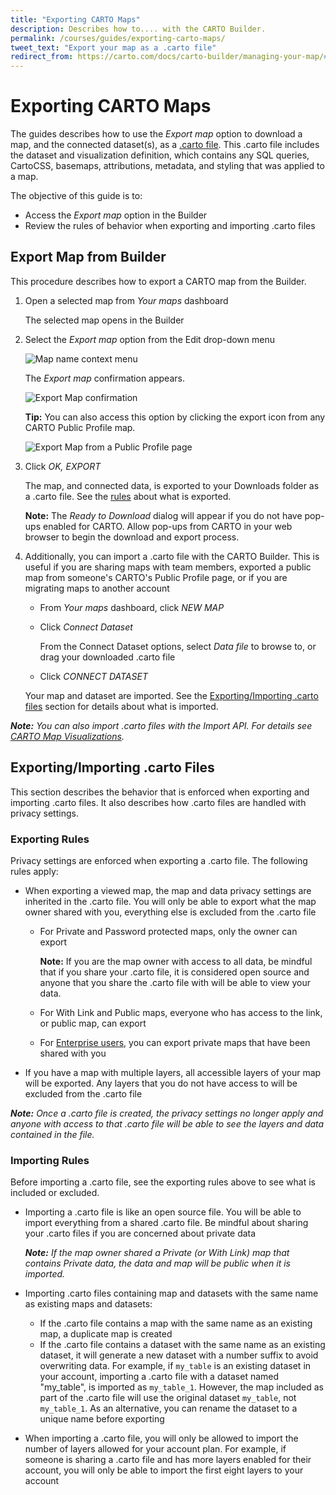 ```yaml
---
title: "Exporting CARTO Maps"
description: Describes how to.... with the CARTO Builder.
permalink: /courses/guides/exporting-carto-maps/
tweet_text: "Export your map as a .carto file"
redirect_from: https://carto.com/docs/carto-builder/managing-your-map/#export-map
---
```


# Exporting CARTO Maps

The guides describes how to use the *Export map* option to download a map, and the connected dataset(s), as a [.carto file](https://carto.com/docs/carto-engine/import-api/importing-geospatial-data/#supported-geospatial-data-formats). This .carto file includes the dataset and visualization definition, which contains any SQL queries, CartoCSS, basemaps, attributions, metadata, and styling that was applied to a map.

The objective of this guide is to:

- Access the _Export map_ option in the Builder
- Review the rules of behavior when exporting and importing .carto files

## Export Map from Builder

This procedure describes how to export a CARTO map from the Builder.

1. Open a selected map from *Your maps* dashboard 

    The selected map opens in the Builder

2. Select the *Export map* option from the Edit drop-down menu

    <span class="wrap-border"><img src="/academy/img/guides/exporting_maps/map_name_context_menu.jpg" alt="Map name context menu" /></span>

    The _Export map_ confirmation appears.

    <span class="wrap-border"><img src="/academy/img/guides/exporting_maps/export_map.jpg" alt="Export Map confirmation" /></span>

    **Tip:** You can also access this option by clicking the export icon from any CARTO Public Profile map.

    <span class="wrap-border"><img src="/academy/img/guides/exporting_maps/public_profile_map_export_icon.jpg" alt="Export Map from a Public Profile page" /></span>

3. Click _OK, EXPORT_

    The map, and connected data, is exported to your Downloads folder as a .carto file. See the [rules](#exportingimporting-carto-files) about what is exported.

    **Note:** The _Ready to Download_ dialog will appear if you do not have pop-ups enabled for CARTO. Allow pop-ups from CARTO in your web browser to begin the download and export process.

4. Additionally, you can import a .carto file with the CARTO Builder. This is useful if you are sharing maps with team members, exported a public map from someone's CARTO's Public Profile page, or if you are migrating maps to another account

    - From _Your maps_ dashboard, click _NEW MAP_
    - Click _Connect Dataset_ 

        From the Connect Dataset options, select _Data file_ to browse to, or drag your downloaded .carto file
    - Click _CONNECT DATASET_

    Your map and dataset are imported. See the [Exporting/Importing .carto files](#exportingimporting-carto-files) section for details about what is imported.

_**Note:** You can also import .carto files with the Import API. For details see [CARTO Map Visualizations](https://carto.com/docs/carto-engine/import-api/map-visualizations/#carto-map-visualizations)._

## Exporting/Importing .carto Files

This section describes the behavior that is enforced when exporting and importing .carto files. It also describes how .carto files are handled with privacy settings.

### Exporting Rules

Privacy settings are enforced when exporting a .carto file. The following rules apply:

- When exporting a viewed map, the map and data privacy settings are inherited in the .carto file. You will only be able to export what the map owner shared with you, everything else is excluded from the .carto file
    - For Private and Password protected maps, only the owner can export
        
        **Note:** If you are the map owner with access to all data, be mindful that if you share your .carto file, it is considered open source and anyone that you share the .carto file with will be able to view your data.

    - For With Link and Public maps, everyone who has access to the link, or public map, can export
    - For [Enterprise users](https://carto.com/docs/carto-enterprise/users/#share-with-your-colleagues), you can export private maps that have been shared with you

- If you have a map with multiple layers, all accessible layers of your map will be exported. Any layers that you do not have access to will be excluded from the .carto file

_**Note:** Once a .carto file is created, the privacy settings no longer apply and anyone with access to that .carto file will be able to see the layers and data contained in the file._

### Importing Rules

Before importing a .carto file, see the exporting rules above to see what is included or excluded.

- Importing a .carto file is like an open source file. You will be able to import everything from a shared .carto file. Be mindful about sharing your .carto files if you are concerned about private data

    _**Note:** If the map owner shared a Private (or With Link) map that contains Private data, the data and map will be public when it is imported._
    
- Importing .carto files containing map and datasets with the same name as existing maps and datasets:
    - If the .carto file contains a map with the same name as an existing map, a duplicate map is created
    - If the .carto file contains a dataset with the same name as an existing dataset, it will generate a new dataset with a number suffix to avoid overwriting data. For example, if `my_table` is an existing dataset in your account, importing a .carto file with a dataset named "my_table", is imported as `my_table_1`. However, the map included as part of the .carto file will use the original dataset `my_table`, not `my_table_1`. As an alternative, you can rename the dataset to a unique name before exporting
- When importing a .carto file, you will only be allowed to import the number of layers allowed for your account plan. For example, if someone is sharing a .carto file and has more layers enabled for their account, you will only be able to import the first eight layers to your account
